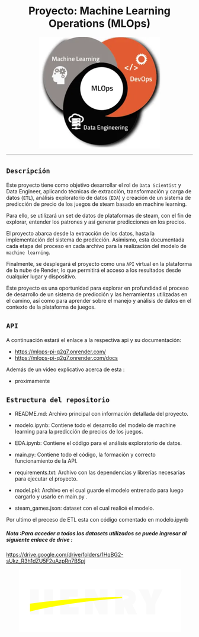 

# <h1 align=center> **Proyecto: Machine Learning Operations (MLOps)** </h1>
                                            

<p align="center">
<img src="https://raw.githubusercontent.com/MatyTrova/PI-MLOps/main/imgs/mlops.png"  height=300>
</p>

--- 
## `Descripción`

Este proyecto tiene como objetivo desarrollar el rol de `Data Scientist` y Data Engineer, aplicando técnicas de extracción, transformación y carga de datos (`ETL`), análisis exploratorio de datos (`EDA`) y creación de un sistema de predicción de precio de los juegos de steam basado en machine learning.

Para ello, se utilizará un set de datos de plataformas de steam, con el fin de explorar, entender los patrones  y así generar predicciones en los precios.

El proyecto abarca desde la extracción de los datos, hasta la implementación del sistema de predicción. Asimismo, esta documentada cada etapa del proceso en cada archivo para la realización del modelo de `machine learning`.

Finalmente, se desplegará el proyecto como una `API` virtual en la plataforma de la nube de Render, lo que permitirá el acceso a los resultados desde cualquier lugar y dispositivo.

Este proyecto es una oportunidad para explorar en profundidad el proceso de desarrollo de un sistema de predicción y las herramientas utilizadas en el camino, así como para aprender sobre el manejo y análisis de datos en el contexto de la plataforma de juegos.

## `API`

A continuación estará el enlace a la respectiva api y su documentación: 
+ https://mlops-pi-q2g7.onrender.com/
+ https://mlops-pi-q2g7.onrender.com/docs

Además de un video explicativo acerca de esta : 

+ proximamente

## `Estructura del repositorio`

+ README.md: Archivo principal con información detallada del proyecto.

+ modelo.ipynb: Contiene todo el desarrollo del modelo de machine learning para la predicción de precios de los juegos.

+ EDA.ipynb: Contiene el código para el análisis exploratorio de datos.

+ main.py: Contiene todo el código, la formación y correcto funcionamiento de la API.

+ requirements.txt: Archivo con las dependencias y librerías necesarias para ejecutar el proyecto.
+ model.pkl: Archivo en el cual guarde el modelo entrenado para luego cargarlo y usarlo en main.py .
+ steam_games.json: dataset con el cual realicé el modelo.

Por ultimo el preceso de ETL esta con código comentado en modelo.ipynb


##### Nota :Para acceder a todos los datasets utilizados se puede ingresar al siguiente enlace de drive : 

https://drive.google.com/drive/folders/1HqBG2-sUkz_R3h1dZU5F2uAzpRn7BSpj



<p align="center">
<img src="https://raw.githubusercontent.com/MatyTrova/PI-MLOps/main/imgs/henry.jpg"  alt="MLOps">
</p>
